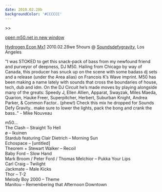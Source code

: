 ```yaml
---
date: 2010.02.28b
backgroundColor: '#CCCCCC'
---
```


\>>

[open m50.net in new window  
](http://m50.net/)  

[Hydrogen Econ Mx1](http://soundsdefygravity.com/?p=1175) 2010.02.28we 5hours @ [Soundsdefygravity](http://www.soundsdefygravity.com/), Los Angeles  


"I was STOKED to get this snack-pack of bass from my newfound friend and purveyor of deepness, DJ M50. Hailing from Chicago by way of Canada, this producer has snuck up on the scene with some badass dj sets and a release (under the Area alias) on Francois K’s Wave imprint. M50 has been making a name lately with sounds that cross the boundaries of house, tech, dub and idm. On the DJ Circuit he’s made moves by playing alongside many of the greats: Speedy J, Ellen Allien, Apparat, Swayzak, Miles Maeda, Quarion, Hauke Freer, Superpitcher, Herbert, Suburban Knight, Andrea Parker, & Common Factor.. (phew!) Check this mix he dropped for Sounds Defy Gravity.. make sure to lower the lights, pack the bong and crank the bass.." - Mike Nouveau

m50...  
The Clash – Straight To Hell  
ø – Ikuinen  
Stardub featuring Clair Dietrich – Morning Sun  
Echospace – \[untitled\]  
Theorem + Stewart Walker – Recoil  
Baby Ford – Slow Hand  
Mark Broom / Peter Ford / Thomas Melchior – Pukka Your Lips  
Carl Craig – Twilight  
Jackmate – Male Kicks  
Thor – T-2  
Melody Boy 2000 – Theme  
Manitou – Remembering that Afternoon Downtown